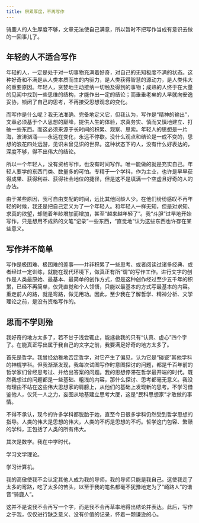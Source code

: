 ```yaml
---
title: 积累厚度，不再写作
---
```


骑鹿人的人生厚度不够，文章无法使自己满意，所以暂时不把写作当成有意识去做的一回事儿了。

## 年轻的人不适合写作

年轻的人，一定是处于对一切事物充满着好奇，对自己的无知极度不满的状态。这种好奇和不满是从人类本质而生的内驱力，是人类获得智慧的源动力，是人类伟大的重要原因。年轻人，贪婪地主动接纳一切触及得到的事物；成熟的人终于在大量的见闻中找到一些思维的结构，才能作出一定的结论；而垂垂老矣的人早就向安逸妥协，锁闭了自己的思考，不再接受思想观念的变化。

而写作是什么呢？我无法准确、完备地定义它，但我认为，写作是“精神的输出”，文章必须基于个人思想的巅峰，提供人生的体验，求真务实、慎而又慎地建立、打破一些东西。而这必须来源于长时间的积累、观察、思索。年轻人的思想是一片海，波涛汹涌——永远在变化，永远不停歇。没什么观点和结论是一成不变的，思想的浪花四处远游，见识未曾见识的世界。这种状态下的人，没有什么好表达的，深度不够，得不出伟大的结论。

所以一个年轻人，没有资格写作，也没有时间写作。唯一能做的就是充实自己。年轻人要学的东西门类、数量多的可怕。专精于一个学科，作为主业，也许是早早获得成果、获得利益、获得社会地位的捷径，但是这不是填满一个空虚且好奇的人的办法。

由于某些原因，我可自由支配的时间，远比其他同龄人少。在他们纷纷感叹不再年轻的时候，我还是把自己定义为了一个年轻人。和年轻人一样无知，但是对求知、求真的欲望，却随着年龄增加而增加，甚至“越来越年轻了”。我“斗胆”过早地开始写作，只是想用不成熟的文笔“记录”一些东西，“直觉地”认为这些东西也许存在某些意义。

## 写作并不简单

写作是极困难、极困难的差事——并非积累了一些思考、或者阅读过诸多经典、或者经过一定训练，就能在现代环境下，做真正有所“谓”的写作工作。进行文字的创作是人类最原始、最基本、最简单的创作方式，但是这种创作经过至少五千年的积累，已经不再简单，仅凭直觉和个人领悟，只能以最基本的方式写最基本的内容。重走前人的路，就是弯路，做无用功。因此，至少我在了解哲学、精神分析、文学理论之前，是没有资格写作的。

## 思而不学则殆

我好奇的地方太多了，若不甘于浅尝辄止，能拯救我的只有“认真、虚心”四个字了。在能真正写出属于我自己的文字之前，我要满足好奇的地方太多了。

首先是哲学。我曾经幼稚地否定哲学，对它产生了偏见，认为它是“碰瓷”其他学科的神棍学科。但我渐渐发现，我每次试图写作时意图探讨的问题，都是千百年前的哲学家们曾经思考过、并给出答案的问题。我的思想停滞在哲学最开端的时代。既然我想过的问题都是一些基础、粗浅的内容，那什么探讨、思考都毫无意义。我没有理由不站在这些伟大思想家的肩膀上，从他们的基础上发现新的思考。不学习借鉴他人，仅凭一人之力，妄图从地基建立思考大厦，这是“民科思想家”才敢做的事情。

不得不承认，现今的许多学科都脱胎于她，直至今日很多学科仍然受到哲学思想的指导。人类的伟大是思想的伟大，人类的不朽是思想的不朽。哲学这门包容、繁赜的学科，正包括了人类的所有伟大。

其次是数学。我在中学时代，

学习文学理论。

学习计算机。

我的高傲使我不会认定其他人成为我的导师，我的导师只能是我自己。这使我走了太多的弯路，吃了太多的苦头，以至于我的笔名都毫不犹豫地定为了“崎路人”的谐音“骑鹿人”。

这并不是说我不会再写一个字，而是我不会再草率地得出结论并表达。此后，写作之于我，仅仅进行缺乏意义、没有价值的记录，怀着一颗谦逊的心。